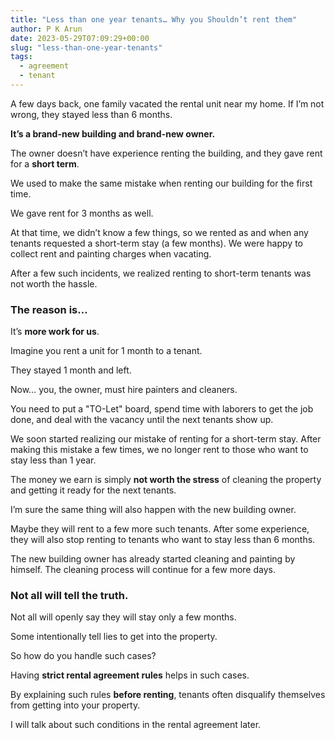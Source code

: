 ```yaml
---
title: "Less than one year tenants… Why you Shouldn’t rent them"
author: P K Arun
date: 2023-05-29T07:09:29+00:00
slug: "less-than-one-year-tenants"
tags:
  - agreement
  - tenant
---
```


A few days back, one family vacated the rental unit near my home. If I’m not wrong, they stayed less than 6 months.

**It’s a brand-new building and brand-new owner.**

The owner doesn’t have experience renting the building, and they gave rent for a **short term**.

We used to make the same mistake when renting our building for the first time.

We gave rent for 3 months as well.

At that time, we didn’t know a few things, so we rented as and when any tenants requested a short-term stay (a few months). We were happy to collect rent and painting charges when vacating.

After a few such incidents, we realized renting to short-term tenants was not worth the hassle.

### The reason is…  

It’s **more work for us**.

Imagine you rent a unit for 1 month to a tenant.

They stayed 1 month and left.

Now… you, the owner, must hire painters and cleaners.

You need to put a "TO-Let" board, spend time with laborers to get the job done, and deal with the vacancy until the next tenants show up.

We soon started realizing our mistake of renting for a short-term stay. After making this mistake a few times, we no longer rent to those who want to stay less than 1 year.

The money we earn is simply **not worth the stress** of cleaning the property and getting it ready for the next tenants.

I’m sure the same thing will also happen with the new building owner.

Maybe they will rent to a few more such tenants. After some experience, they will also stop renting to tenants who want to stay less than 6 months.

The new building owner has already started cleaning and painting by himself. The cleaning process will continue for a few more days.

### Not all will tell the truth.  

Not all will openly say they will stay only a few months.

Some intentionally tell lies to get into the property.

So how do you handle such cases?

Having **strict rental agreement rules** helps in such cases.

By explaining such rules **before renting**, tenants often disqualify themselves from getting into your property.

I will talk about such conditions in the rental agreement later.
